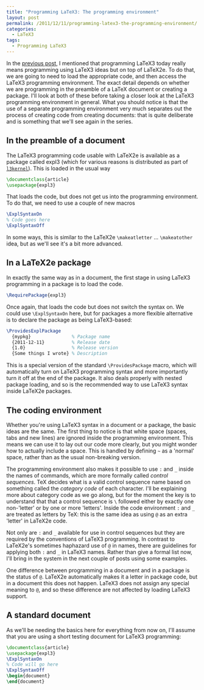 ```yaml
---
title: "Programming LaTeX3: The programming environment"
layout: post
permalink: /2011/12/11/programming-latex3-the-programming-environment/
categories:
  - LaTeX3
tags:
  - Programming LaTeX3
---
```

In the [previous post](/2011/12/07/programming-latex3-background/), I mentioned that programming LaTeX3 today really means programming using LaTeX3 ideas but on top of LaTeX2e. To do that, we are going to need to load the appropriate code, and then access the LaTeX3 programming environment. The exact detail depends on whether we are programming in the preamble of a LaTeX document or creating a package. I'll look at both of these before taking a closer look at the LaTeX3 programming environment in general.  What you should notice is that the use of a separate programming environment very much separates out the process of creating code from creating documents: that is quite deliberate and is something that we'll see again in the series.

## In the preamble of a document

The LaTeX3 programming code usable with LaTeX2e is available as a package called expl3 (which for various reasons is distributed as part of [`l3kernel`](https://ctan.org/pkg/l3kernel)). This is loaded in the usual way

```latex
\documentclass{article}
\usepackage{expl3}
```

That loads the code, but does not get us into the programming environment. To do that, we need to use a couple of new macros

```latex
\ExplSyntaxOn
% Code goes here
\ExplSyntaxOff
```

In some ways, this is similar to the LaTeX2e `\makeatletter` ... `\makeatother` idea, but as we'll see it's a bit more advanced.

## In a LaTeX2e package

In exactly the same way as in a document, the first stage in using LaTeX3 programming in a package is to load the code.

```latex
\RequirePackage{expl3}
```

Once again, that loads the code but does not switch the syntax on. We could use `\ExplSyntaxOn` here, but for packages a more flexible alternative is to declare the package as being LaTeX3-based:

```latex
\ProvidesExplPackage
  {mypkg}               % Package name
  {2011-12-11}          % Release date
  {1.0}                 % Release version
  {Some things I wrote} % Description
```

This is a special version of the standard `\ProvidesPackage` macro, which will automatically turn on LaTeX3 programming syntax and more importantly turn it off at the end of the package. It also deals properly with nested package loading, and so is the recommended way to use LaTeX3 syntax inside LaTeX2e packages.

## The coding environment

Whether you're using LaTeX3 syntax in a document or a package, the basic ideas are the same. The first thing to notice is that white space (spaces, tabs and new lines) are ignored inside the programming environment. This means we can use it to lay out our code more clearly, but you might wonder how to actually include a space. This is handled by defining `~` as a 'normal' space, rather than as the usual non-breaking version.

The programming environment also makes it possible to use `:` and `_` inside the names of commands, which are more formally called _control sequences_. TeX decides what is a valid control sequence name based on something called the _category code_ of each character. I'll be explaining more about category code as we go along, but for the moment the key is to understand that that a control sequence is `\` followed either by exactly one non-'letter' or by one or more 'letters'. Inside the code environment `:` and `_` are treated as letters by TeX: this is the same idea as using `@` as an extra 'letter' in LaTeX2e code.

Not only are `:` and `_` available for use in control sequences but they are required by the conventions of LaTeX3 programming. In contrast to LaTeX2e's sometimes haphazard use of `@` in names, there are guidelines for applying both `:` and `_` in LaTeX3 names. Rather than give a formal list now, I'll bring in the system in the next couple of posts using some examples.

One difference between programming in a document and in a package is the status of `@`. LaTeX2e automatically makes it a letter in package code, but in a document this does not happen. LaTeX3 does not assign any special meaning to `@`, and so these difference are not affected by loading LaTeX3 support.

## A standard document

As we'll be needing the basics here for everything from now on, I'll assume that you are using a short testing document for LaTeX3 programming:

```latex
\documentclass{article}
\usepackage{expl3}
\ExplSyntaxOn
% Code will go here
\ExplSyntaxOff
\begin{document}
\end{document}
```
